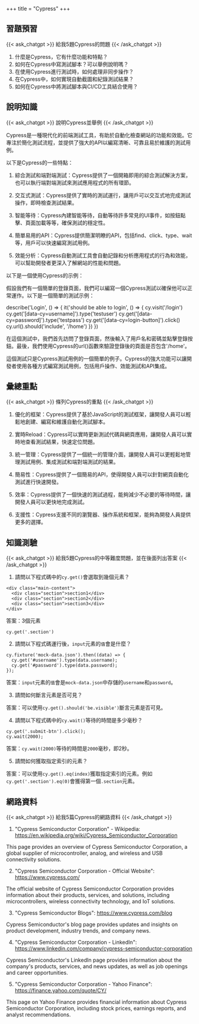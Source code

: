 +++
title = "Cypress"
+++
## 習題預習
{{< ask_chatgpt >}}
給我5題Cypress的問題
{{< /ask_chatgpt >}}



1. 什麼是Cypress，它有什麼功能和特點？
2. 如何在Cypress中寫測試腳本？可以舉例說明嗎？
3. 在使用Cypress進行測試時，如何處理非同步操作？
4. 在Cypress中，如何實現自動截圖和紀錄測試結果？
5. 如何在Cypress中將測試腳本與CI/CD工具結合使用？   

## 說明知識
{{< ask_chatgpt >}}
說明Cypress並舉例
{{< /ask_chatgpt >}}



Cypress是一種現代化的前端測試工具，有助於自動化檢查網站的功能和效能。它專注於簡化測試流程，並提供了強大的API以編寫清晰、可靠且易於維護的測試用例。

以下是Cypress的一些特點：

1. 綜合測試和端對端測試：Cypress提供了一個開箱即用的綜合測試解決方案，也可以執行端對端測試來測試應用程式的所有環節。

2. 交互式測試：Cypress提供了實時的測試運行，讓用戶可以交互式地完成測試操作，即時檢查測試結果。

3. 智能等待：Cypress內建智能等待，自動等待許多常見的UI事件，如按鈕點擊、頁面加載等等，確保測試的穩定性。

4. 簡單易用的API：Cypress提供簡潔明瞭的API，包括find、click、type、wait等，用戶可以快速編寫測試用例。

5. 效能分析：Cypress自動測試工具會自動記錄和分析應用程式的行為和效能，可以幫助開發者更深入了解網站的性能和問題。

以下是一個使用Cypress的示例：

假設我們有一個簡單的登錄頁面，我們可以編寫一個Cypress測試以確保他可以正常運作。以下是一個簡單的測試示例：

describe('Login', () => {
  it('should be able to login', () => {
    cy.visit('/login')
    cy.get('[data-cy=username]').type('testuser')
    cy.get('[data-cy=password]').type('testpass')
    cy.get('[data-cy=login-button]').click()
    cy.url().should('include', '/home')
  })
})

在這個測試中，我們首先訪問了登錄頁面，然後輸入了用戶名和密碼並點擊登錄按鈕。最後，我們使用Cypress的url()函數來驗證登錄後的頁面是否包含'/home'。

這個測試只是Cypress測試用例的一個簡單的例子。Cypress的強大功能可以讓開發者使用各種方式編寫測試用例，包括用戶操作、效能測試和API集成。   

## 彙總重點
{{< ask_chatgpt >}}
條列Cypress的重點
{{< /ask_chatgpt >}}



1. 優化的框架：Cypress提供了基於JavaScript的測試框架，讓開發人員可以輕鬆地創建、編寫和維護自動化測試腳本。

2. 實時Reload：Cypress可以實時更新測試代碼與網頁應用，讓開發人員可以實時地查看測試結果，快速定位問題。

3. 統一管理：Cypress提供了一個統一的管理介面，讓開發人員可以更輕鬆地管理測試用例、集成測試和端對端測試的結果。

4. 簡易性：Cypress提供了一個簡易的API，使得開發人員可以針對網頁自動化測試進行快速開發。

5. 效率：Cypress提供了一個快速的測試過程，能夠減少不必要的等待時間，讓開發人員可以更快地完成測試。

6. 支援性：Cypress支援不同的瀏覽器、操作系統和框架，能夠為開發人員提供更多的選擇。   

## 知識測驗
{{< ask_chatgpt >}}
給我5題Cypress的中等難度問題，並在後面列出答案
{{< /ask_chatgpt >}}



1. 請問以下程式碼中的`cy.get()`會選取到幾個元素？
```
<div class="main-content">
  <div class="section">section1</div>
  <div class="section">section2</div>
  <div class="section">section3</div>
</div>
```

答案：3個元素

```cy.get('.section')```

2. 請問以下程式碼運行後，`input`元素的`值`會是什麼？
```
cy.fixture('mock-data.json').then((data) => {
  cy.get('#username').type(data.username);
  cy.get('#password').type(data.password);
});
```

答案：`input`元素的`值`會是`mock-data.json`中存儲的`username`和`password`。

3. 請問如何斷言元素是否可見？

答案：可以使用`cy.get().should('be.visible')`斷言元素是否可見。

4. 請問以下程式碼中的`cy.wait()`等待的時間是多少毫秒？
```
cy.get('.submit-btn').click();
cy.wait(2000);
```

答案：`cy.wait(2000)`等待的時間是`2000`毫秒，即2秒。

5. 請問如何獲取指定索引的元素？

答案：可以使用`cy.get().eq(index)`獲取指定索引的元素。例如`cy.get('.section').eq(0)`會獲得第一個`.section`元素。   

## 網路資料
{{< ask_chatgpt >}}
給我5篇Cypress的網路資料
{{< /ask_chatgpt >}}



1. "Cypress Semiconductor Corporation" - Wikipedia:
https://en.wikipedia.org/wiki/Cypress_Semiconductor_Corporation

This page provides an overview of Cypress Semiconductor Corporation, a global supplier of microcontroller, analog, and wireless and USB connectivity solutions.

2. "Cypress Semiconductor Corporation - Official Website":
https://www.cypress.com/

The official website of Cypress Semiconductor Corporation provides information about their products, services, and solutions, including microcontrollers, wireless connectivity technology, and IoT solutions.

3. "Cypress Semiconductor Blogs":
https://www.cypress.com/blog

Cypress Semiconductor's blog page provides updates and insights on product development, industry trends, and company news.

4. "Cypress Semiconductor Corporation - LinkedIn":
https://www.linkedin.com/company/cypress-semiconductor-corporation

Cypress Semiconductor's LinkedIn page provides information about the company's products, services, and news updates, as well as job openings and career opportunities.

5. "Cypress Semiconductor Corporation - Yahoo Finance":
https://finance.yahoo.com/quote/CY/

This page on Yahoo Finance provides financial information about Cypress Semiconductor Corporation, including stock prices, earnings reports, and analyst recommendations.   


